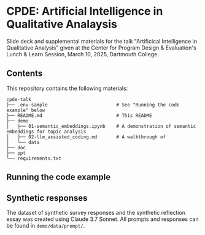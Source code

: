 # CPDE: Artificial Intelligence in Qualitative Analaysis

Slide deck and supplemental materials for the talk "Artificical Intelligence in Qualitative Analysis" given at the Center for Program Design & Evaluation's Lunch & Learn Session, March 10, 2025, Dartmouth College.


## Contents
This repository contains the following materials:

```
cpde-talk
├── .env-sample                         # See "Running the code example" below
├── README.md                           # This README
├── demo
│   ├── 01-semantic_embeddings.ipynb    # A demonstration of semantic embeddings for topic analysis
│   ├── 02-llm_assisted_coding.md       # A walkthrough of
│   └── data
├── doc
├── ppt
└── requirements.txt
```

## Running the code example



## Synthetic responses

The dataset of synthetic survey responses and the synthetic reflection essay was created using Claude 3.7 Sonnet. All prompts and responses can be found in `demo/data/prompt/`.